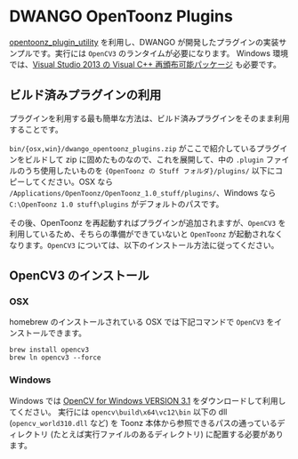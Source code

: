 DWANGO OpenToonz Plugins
=================

[opentoonz_plugin_utility](https://github.com/opentoonz/opentoonz_plugin_utility) を利用し、DWANGO が開発したプラグインの実装サンプルです。実行には `OpenCV3` のランタイムが必要になります。
Windows 環境では、[Visual Studio 2013 の Visual C++ 再頒布可能パッケージ](https://www.microsoft.com/ja-jp/download/details.aspx?id=40784) も必要です。

## ビルド済みプラグインの利用

プラグインを利用する最も簡単な方法は、ビルド済みプラグインをそのまま利用することです。

`bin/{osx,win}/dwango_opentoonz_plugins.zip` がここで紹介しているプラグインをビルドして zip に固めたものなので、これを展開して、中の `.plugin` ファイルのうち使用したいものを `{OpenToonz の Stuff フォルダ}/plugins/` 以下にコピーしてください。OSX なら `/Applications/OpenToonz/OpenToonz_1.0_stuff/plugins/`、Windows なら `C:\OpenToonz 1.0 stuff\plugins` がデフォルトのパスです。

その後、OpenToonz を再起動すればプラグインが追加されますが、`OpenCV3` を利用しているため、そちらの準備ができていないと `OpenToonz` が起動されなくなります。`OpenCV3` については、以下のインストール方法に従ってください。

## OpenCV3 のインストール

### OSX

homebrew のインストールされている OSX では下記コマンドで `OpenCV3` をインストールできます。

```
brew install opencv3
brew ln opencv3 --force
```

### Windows

Windows では [OpenCV for Windows VERSION 3.1](http://opencv.org/) をダウンロードして利用してください。
実行には `opencv\build\x64\vc12\bin` 以下の dll (`opencv_world310.dll` など) を Toonz 本体から参照できるパスの通っているディレクトリ (たとえば実行ファイルのあるディレクトリ) に配置する必要があります。
